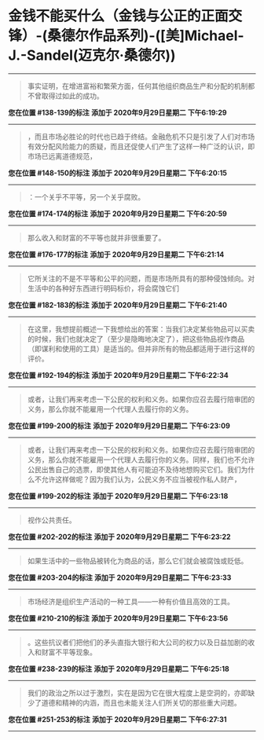 # 金钱不能买什么（金钱与公正的正面交锋）-(桑德尔作品系列)-([美]Michael-J.-Sandel(迈克尔·桑德尔))

---

> 事实证明，在增进富裕和繁荣方面，任何其他组织商品生产和分配的机制都不曾取得过如此的成功。

**您在位置 #138-139的标注** **添加于 2020年9月29日星期二 下午6:19:29**

---

> ，而且市场必胜论的时代也已趋于终结。金融危机不只是引发了人们对市场有效分配风险能力的质疑，而且还促使人们产生了这样一种广泛的认识，即市场已远离道德规范，

**您在位置 #148-150的标注** **添加于 2020年9月29日星期二 下午6:20:15**

---

> ：一个关乎不平等，另一个关乎腐败。

**您在位置 #174-174的标注** **添加于 2020年9月29日星期二 下午6:20:59**

---

> 那么收入和财富的不平等也就并非很重要了。

**您在位置 #176-177的标注** **添加于 2020年9月29日星期二 下午6:21:14**

---

> 它所关注的不是不平等和公平的问题，而是市场所具有的那种侵蚀倾向。对生活中的各种好东西进行明码标价，将会腐蚀它们

**您在位置 #182-183的标注** **添加于 2020年9月29日星期二 下午6:21:40**

---

> 在这里，我想提前概述一下我想给出的答案：当我们决定某些物品可以买卖的时候，我们也就决定了（至少是隐晦地决定了），把这些物品视作商品（即谋利和使用的工具）是适当的。但并非所有的物品都适用于进行这样的评价。

**您在位置 #192-194的标注** **添加于 2020年9月29日星期二 下午6:22:34**

---

> 或者，让我们再来考虑一下公民的权利和义务。如果你应召去履行陪审团的义务，那么你就不能雇用一个代理人去履行你的义务。

**您在位置 #199-200的标注** **添加于 2020年9月29日星期二 下午6:23:09**

---

> 或者，让我们再来考虑一下公民的权利和义务。如果你应召去履行陪审团的义务，那么你就不能雇用一个代理人去履行你的义务。同样，我们也不允许公民出售自己的选票，即使其他人有可能迫不及待地想购买它们。我们为什么不允许这样做呢？因为我们认为，公民义务不应当被视作私人财产，

**您在位置 #199-202的标注** **添加于 2020年9月29日星期二 下午6:23:18**

---

> 视作公共责任。

**您在位置 #202-202的标注** **添加于 2020年9月29日星期二 下午6:23:22**

---

> 如果生活中的一些物品被转化为商品的话，那么它们就会被腐蚀或贬低。

**您在位置 #203-204的标注** **添加于 2020年9月29日星期二 下午6:23:33**

---

> 市场经济是组织生产活动的一种工具——一种有价值且高效的工具。

**您在位置 #210-210的标注** **添加于 2020年9月29日星期二 下午6:23:56**

---

> 。这些抗议者们把他们的矛头直指大银行和大公司的权力以及日益加剧的收入和财富不平等现象。

**您在位置 #238-239的标注** **添加于 2020年9月29日星期二 下午6:25:18**

---

> 我们的政治之所以过于激烈，实在是因为它在很大程度上是空洞的，亦即缺少了道德和精神的内涵，而且也未能关注人们所关切的那些重大问题。

**您在位置 #251-253的标注** **添加于 2020年9月29日星期二 下午6:27:31**

---


